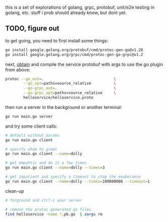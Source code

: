 
this is a set of explorations of golang, grpc, protobuf, unit/e2e testing in golang, etc. stuff i prob should already know, but dont yet.

## TODO, figure out
to get going, you need to first install some things:

```bash
go install google.golang.org/protobuf/cmd/protoc-gen-go@v1.28
go install google.golang.org/grpc/cmd/protoc-gen-go-grpc@v1.2
```

next, [obtain](https://grpc.io/docs/protoc-installation/) and compile the service protobuf with args to use the go plugin from above:

```bash
protoc --go_out=.                               \
        --go_opt=paths=source_relative          \
        --go-grpc_out=.                         \
        --go-grpc_opt=paths=source_relative     \  
        helloservice/helloservice.proto
```

then run a server in the background or another terminal:

```bash
go run main.go server
```

and try some client calls:

```bash
# default without params
go run main.go client

# specify whom to greet
go run main.go client --name=dolly

# get empahtic and do it a few times
go run main.go client --name=dolly --times=3

# get impatient and specify a timeout to stop the exuberance
go run main.go client --name=dolly --times=100000000 --timeout=1
```

clean-up

```bash
# forground and ctrl-c your server

# remove the protoc generated go files
find helloservice -name *.pb.go  | xargs rm
```




